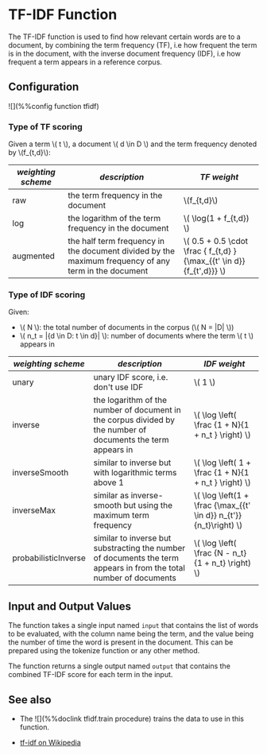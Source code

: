 # TF-IDF Function

The TF-IDF function is used to find how relevant certain words are to a document, by 
combining the term frequency (TF), i.e how frequent the term is in the document, with the inverse document frequency (IDF), i.e how frequent a term
appears in a reference corpus.

## Configuration
![](%%config function tfidf)

### Type of TF scoring

Given a term \\( t \\), a document \\( d \in D \\) and the term frequency denoted by \\(f_{t,d}\\):

| *weighting scheme* | *description* | *TF weight* |
|--------------------|---------------|-------------|
| raw | the term frequency in the document | \\(f_{t,d}\\) |
| log | the logarithm of the term frequency in the document | \\( \log(1 + f_{t,d}) \\) |
| augmented | the half term frequency in the document divided by the maximum frequency of any term in the document | \\( 0.5 + 0.5 \cdot \frac { f_{t,d} }{\max_{\{t' \in d\}} {f_{t',d}}} \\) |

### Type of IDF scoring

Given:

- \\( N \\): the total number of documents in the corpus (\\( N = |D| \\))
- \\( n_t = |\{d \in D: t \in d\}| \\): number of documents where the term \\( t \\) appears in

| *weighting scheme* | *description* | *IDF weight*  |
|--------------------|---------------|--------------|
| unary | unary IDF score, i.e. don't use IDF | \\( 1 \\) |
| inverse | the logarithm of the number of document in the corpus divided by the number of documents the term appears in | \\( \log \left( \frac {1 + N}{1 + n_t } \right) \\) |
| inverseSmooth | similar to inverse but with logarithmic terms above 1 | \\( \log \left( 1 + \frac {1 + N}{1 + n_t } \right) \\) |
| inverseMax | similar as inverse-smooth but using the maximum term frequency | \\( \log \left(1 + \frac {\max_{\{t' \in d\}} n_{t'}} {n_t}\right)  \\)
| probabilisticInverse | similar to inverse but substracting the number of documents the term appears in from the total number of documents | \\(  \log \left( \frac {N - n_t} {1 + n_t} \right) \\)


## Input and Output Values

The function takes a single input named `input` that contains the list of words to be evaluated, with the column name being the term, and the value being the number of time the word is present in the document. This can be prepared using the tokenize function or any other method.

The function returns a single output named `output` that contains the combined TF-IDF score for each term in the input.

## See also
* The ![](%%doclink tfidf.train procedure) trains the data to use in this function.
- [tf-idf on Wikipedia](https://en.wikipedia.org/wiki/Tf%E2%80%93idf)

